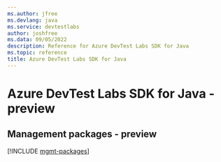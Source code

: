 ```yaml
---
ms.author: jfree
ms.devlang: java
ms.service: devtestlabs
author: joshfree
ms.data: 09/05/2022
description: Reference for Azure DevTest Labs SDK for Java
ms.topic: reference
title: Azure DevTest Labs SDK for Java
---
```

# Azure DevTest Labs SDK for Java - preview

## Management packages - preview
[!INCLUDE [mgmt-packages](devtest-labs-mgmt-index.md)]